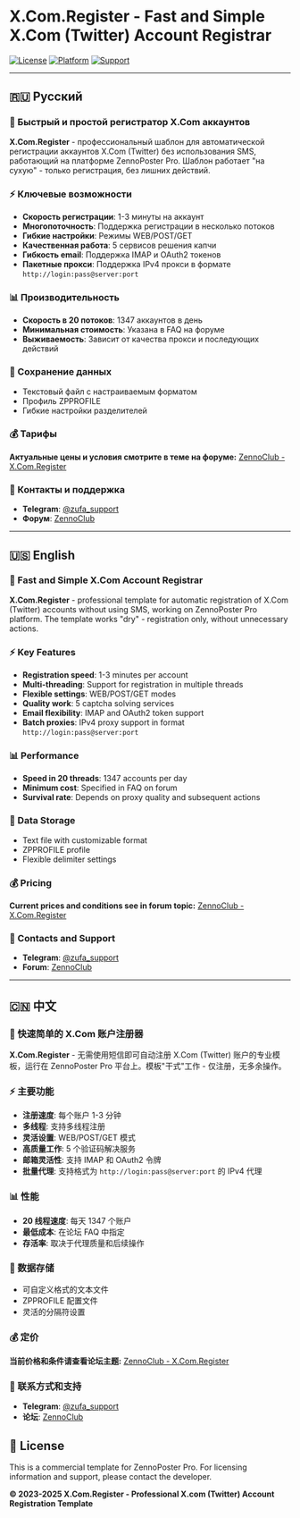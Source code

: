 # X.Com.Register - Fast and Simple X.Com (Twitter) Account Registrar

[![License](https://img.shields.io/badge/License-Commercial-blue.svg)](https://zenno.club/discussion/threads/x-com-register-bystryj-registrator-x-com-twitter-akkauntov-ne-ispolzuja-sms.115137/)
[![Platform](https://img.shields.io/badge/Platform-ZennoPoster-green.svg)]([https://zennolab.com/](https://zennolab.com/ru/products/zennoposter/pid/zufa))
[![Support](https://img.shields.io/badge/Support-Telegram-red.svg)](https://t.me/zufa_support)

---

## 🇷🇺 Русский

### 🚀 Быстрый и простой регистратор X.Com аккаунтов

**X.Com.Register** - профессиональный шаблон для автоматической регистрации аккаунтов X.Com (Twitter) без использования SMS, работающий на платформе ZennoPoster Pro. Шаблон работает "на сухую" - только регистрация, без лишних действий.

### ⚡ Ключевые возможности

- **Скорость регистрации**: 1-3 минуты на аккаунт
- **Многопоточность**: Поддержка регистрации в несколько потоков
- **Гибкие настройки**: Режимы WEB/POST/GET
- **Качественная работа**: 5 сервисов решения капчи
- **Гибкость email**: Поддержка IMAP и OAuth2 токенов
- **Пакетные прокси**: Поддержка IPv4 прокси в формате `http://login:pass@server:port`

### 📊 Производительность

- **Скорость в 20 потоков**: 1347 аккаунтов в день
- **Минимальная стоимость**: Указана в FAQ на форуме
- **Выживаемость**: Зависит от качества прокси и последующих действий

### 💾 Сохранение данных

- Текстовый файл с настраиваемым форматом
- Профиль ZPPROFILE
- Гибкие настройки разделителей

### 💰 Тарифы

**Актуальные цены и условия смотрите в теме на форуме:**
[ZennoClub - X.Com.Register](https://zenno.club/discussion/threads/x-com-register-bystryj-registrator-x-com-twitter-akkauntov-ne-ispolzuja-sms.115137/)

### 🔗 Контакты и поддержка

- **Telegram**: [@zufa_support](https://t.me/zufa_support)
- **Форум**: [ZennoClub](https://zenno.club/discussion/threads/x-com-register-bystryj-registrator-x-com-twitter-akkauntov-ne-ispolzuja-sms.115137/)

---

## 🇺🇸 English

### 🚀 Fast and Simple X.Com Account Registrar

**X.Com.Register** - professional template for automatic registration of X.Com (Twitter) accounts without using SMS, working on ZennoPoster Pro platform. The template works "dry" - registration only, without unnecessary actions.

### ⚡ Key Features

- **Registration speed**: 1-3 minutes per account
- **Multi-threading**: Support for registration in multiple threads
- **Flexible settings**: WEB/POST/GET modes
- **Quality work**: 5 captcha solving services
- **Email flexibility**: IMAP and OAuth2 token support
- **Batch proxies**: IPv4 proxy support in format `http://login:pass@server:port`

### 📊 Performance

- **Speed in 20 threads**: 1347 accounts per day
- **Minimum cost**: Specified in FAQ on forum
- **Survival rate**: Depends on proxy quality and subsequent actions

### 💾 Data Storage

- Text file with customizable format
- ZPPROFILE profile
- Flexible delimiter settings

### 💰 Pricing

**Current prices and conditions see in forum topic:**
[ZennoClub - X.Com.Register](https://zenno.club/discussion/threads/x-com-register-bystryj-registrator-x-com-twitter-akkauntov-ne-ispolzuja-sms.115137/)

### 🔗 Contacts and Support

- **Telegram**: [@zufa_support](https://t.me/zufa_support)
- **Forum**: [ZennoClub](https://zenno.club/discussion/threads/x-com-register-bystryj-registrator-x-com-twitter-akkauntov-ne-ispolzuja-sms.115137/)

---

## 🇨🇳 中文

### 🚀 快速简单的 X.Com 账户注册器

**X.Com.Register** - 无需使用短信即可自动注册 X.Com (Twitter) 账户的专业模板，运行在 ZennoPoster Pro 平台上。模板"干式"工作 - 仅注册，无多余操作。

### ⚡ 主要功能

- **注册速度**: 每个账户 1-3 分钟
- **多线程**: 支持多线程注册
- **灵活设置**: WEB/POST/GET 模式
- **高质量工作**: 5 个验证码解决服务
- **邮箱灵活性**: 支持 IMAP 和 OAuth2 令牌
- **批量代理**: 支持格式为 `http://login:pass@server:port` 的 IPv4 代理

### 📊 性能

- **20 线程速度**: 每天 1347 个账户
- **最低成本**: 在论坛 FAQ 中指定
- **存活率**: 取决于代理质量和后续操作

### 💾 数据存储

- 可自定义格式的文本文件
- ZPPROFILE 配置文件
- 灵活的分隔符设置

### 💰 定价

**当前价格和条件请查看论坛主题:**
[ZennoClub - X.Com.Register](https://zenno.club/discussion/threads/x-com-register-bystryj-registrator-x-com-twitter-akkauntov-ne-ispolzuja-sms.115137/)

### 🔗 联系方式和支持

- **Telegram**: [@zufa_support](https://t.me/zufa_support)
- **论坛**: [ZennoClub](https://zenno.club/discussion/threads/x-com-register-bystryj-registrator-x-com-twitter-akkauntov-ne-ispolzuja-sms.115137/)



## 📝 License

This is a commercial template for ZennoPoster Pro. For licensing information and support, please contact the developer.

**© 2023-2025 X.Com.Register - Professional X.com (Twitter) Account Registration Template** 
